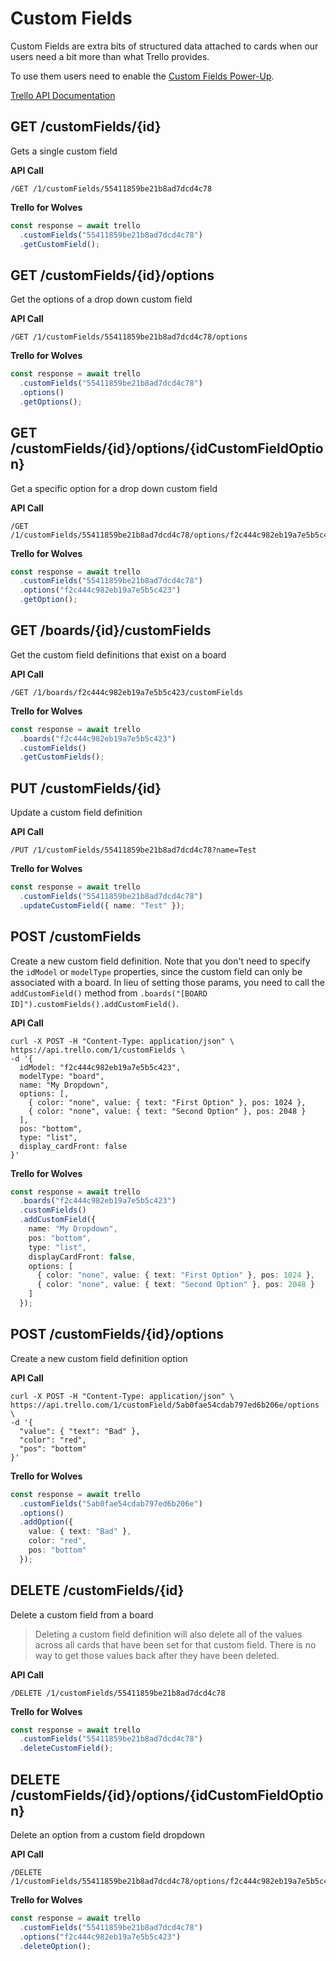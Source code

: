 # Custom Fields

Custom Fields are extra bits of structured data attached to cards when our users need 
a bit more than what Trello provides.

To use them users need to enable the [Custom Fields Power-Up](http://help.trello.com/article/1067-using-the-custom-fields-power-up).

[Trello API Documentation](https://developers.trello.com/reference#custom-fields)

## GET /customFields/{id}

Gets a single custom field

**API Call**

```
/GET /1/customFields/55411859be21b8ad7dcd4c78
```

**Trello for Wolves**

```typescript
const response = await trello
  .customFields("55411859be21b8ad7dcd4c78")
  .getCustomField();
```

## GET /customFields/{id}/options

Get the options of a drop down custom field

**API Call**

```
/GET /1/customFields/55411859be21b8ad7dcd4c78/options
```

**Trello for Wolves**

```typescript
const response = await trello
  .customFields("55411859be21b8ad7dcd4c78")
  .options()
  .getOptions();
```

## GET /customFields/{id}/options/{idCustomFieldOption}

Get a specific option for a drop down custom field

**API Call**

```
/GET /1/customFields/55411859be21b8ad7dcd4c78/options/f2c444c982eb19a7e5b5c423
```

**Trello for Wolves**

```typescript
const response = await trello
  .customFields("55411859be21b8ad7dcd4c78")
  .options("f2c444c982eb19a7e5b5c423")
  .getOption();
```

## GET /boards/{id}/customFields

Get the custom field definitions that exist on a board

**API Call**

```
/GET /1/boards/f2c444c982eb19a7e5b5c423/customFields
```

**Trello for Wolves**

```typescript
const response = await trello
  .boards("f2c444c982eb19a7e5b5c423")
  .customFields()
  .getCustomFields();
```

## PUT /customFields/{id}

Update a custom field definition

**API Call**

```
/PUT /1/customFields/55411859be21b8ad7dcd4c78?name=Test
```

**Trello for Wolves**

```typescript
const response = await trello
  .customFields("55411859be21b8ad7dcd4c78")
  .updateCustomField({ name: "Test" });
```

## POST /customFields

Create a new custom field definition. Note that you don't need to specify the
`idModel` or `modelType` properties, since the custom field can only be
associated with a board. In lieu of setting those params, you need to call the
`addCustomField()` method from `.boards("[BOARD ID]").customFields().addCustomField()`.

**API Call**

```
curl -X POST -H "Content-Type: application/json" \
https://api.trello.com/1/customFields \
-d '{
  idModel: "f2c444c982eb19a7e5b5c423",
  modelType: "board",
  name: "My Dropdown",
  options: [,
    { color: "none", value: { text: "First Option" }, pos: 1024 },
    { color: "none", value: { text: "Second Option" }, pos: 2048 }
  ],
  pos: "bottom",
  type: "list",
  display_cardFront: false
}'
```

**Trello for Wolves**

```typescript
const response = await trello
  .boards("f2c444c982eb19a7e5b5c423")
  .customFields()
  .addCustomField({
    name: "My Dropdown",
    pos: "bottom",
    type: "list",
    displayCardFront: false,
    options: [
      { color: "none", value: { text: "First Option" }, pos: 1024 },
      { color: "none", value: { text: "Second Option" }, pos: 2048 }
    ]
  });
```

## POST /customFields/{id}/options

Create a new custom field definition option

**API Call**

```
curl -X POST -H "Content-Type: application/json" \ 
https://api.trello.com/1/customField/5ab0fae54cdab797ed6b206e/options \ 
-d '{
  "value": { "text": "Bad" },
  "color": "red",
  "pos": "bottom"
}'

```

**Trello for Wolves**

```typescript
const response = await trello
  .customFields("5ab0fae54cdab797ed6b206e")
  .options()
  .addOption({
    value: { text: "Bad" },
    color: "red",
    pos: "bottom"
  });
```

## DELETE /customFields/{id}

Delete a custom field from a board

> Deleting a custom field definition will also delete all of the values across 
> all cards that have been set for that custom field. There is no way to get 
> those values back after they have been deleted.

**API Call**

```
/DELETE /1/customFields/55411859be21b8ad7dcd4c78
```

**Trello for Wolves**

```typescript
const response = await trello
  .customFields("55411859be21b8ad7dcd4c78")
  .deleteCustomField();
```

## DELETE /customFields/{id}/options/{idCustomFieldOption}

Delete an option from a custom field dropdown

**API Call**

```
/DELETE /1/customFields/55411859be21b8ad7dcd4c78/options/f2c444c982eb19a7e5b5c423
```

**Trello for Wolves**

```typescript
const response = await trello
  .customFields("55411859be21b8ad7dcd4c78")
  .options("f2c444c982eb19a7e5b5c423")
  .deleteOption();
```
